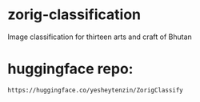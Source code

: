 # zorig-classification
Image classification for thirteen arts and craft of Bhutan
# huggingface repo: 
``` bash
https://huggingface.co/yesheytenzin/ZorigClassify
```
